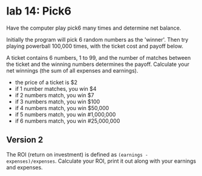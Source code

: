 # lab 14: Pick6

Have the computer play pick6 many times and determine net balance.

Initially the program will pick 6 random numbers as the 'winner'. Then try playing powerball 100,000 times, with the ticket cost and payoff below.

A ticket contains 6 numbers, 1 to 99, and the number of matches between the ticket and the winning numbers determines the payoff. Calculate your net winnings (the sum of all expenses and earnings).

- the price of a ticket is $2
- if 1 number matches, you win $4
- if 2 numbers match, you win $7
- if 3 numbers match, you win $100
- if 4 numbers match, you win $50,000
- if 5 numbers match, you win #1,000,000
- if 6 numbers match, you win #25,000,000

## Version 2

The ROI (return on investment) is defined as `(earnings - expenses)/expenses`. Calculate your ROI, print it out along with your earnings and expenses.